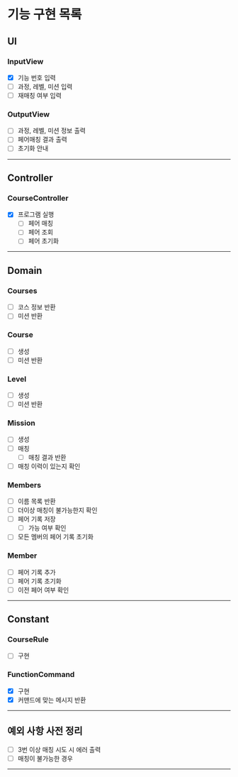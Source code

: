 # 기능 구현 목록

## UI
### InputView
- [x] 기능 번호 입력
- [ ] 과정, 레벨, 미션 입력
- [ ] 재매칭 여부 입력

### OutputView
- [ ] 과정, 레벨, 미션 정보 출력
- [ ] 페어매칭 결과 출력
- [ ] 초기화 안내
---

## Controller
### CourseController
- [x] 프로그램 실행
  - [ ] 페어 매칭
  - [ ] 페어 조회
  - [ ] 페어 초기화
---

## Domain

### Courses
- [ ] 코스 정보 반환
- [ ] 미션 반환

### Course
- [ ] 생성
- [ ] 미션 반환

### Level
- [ ] 생성
- [ ] 미션 반환

### Mission
- [ ] 생성
- [ ] 매칭
  - [ ] 매칭 결과 반환
- [ ] 매칭 이력이 있는지 확인

### Members
- [ ] 이름 목록 반환
- [ ] 더이상 매칭이 불가능한지 확인
- [ ] 페어 기록 저장
  - [ ] 가능 여부 확인
- [ ] 모든 멤버의 페어 기록 초기화

### Member
- [ ] 페어 기록 추가
- [ ] 페어 기록 초기화
- [ ] 이전 페어 여부 확인
---

## Constant
### CourseRule
- [ ] 구현

### FunctionCommand 
- [x] 구현
- [x] 커맨드에 맞는 메시지 반환
---

## 예외 사항 사전 정리
- [ ] 3번 이상 매칭 시도 시 에러 출력
- [ ] 매칭이 불가능한 경우 
---